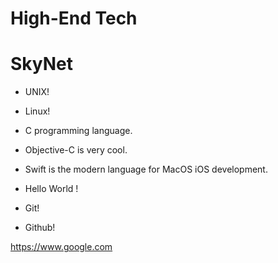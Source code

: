 # High-End Tech
# SkyNet
* UNIX!
* Linux!
* C programming language.
* Objective-C is very cool.
* Swift is the modern language for MacOS iOS development.

* Hello World !

* Git!
* Github!


https://www.google.com
